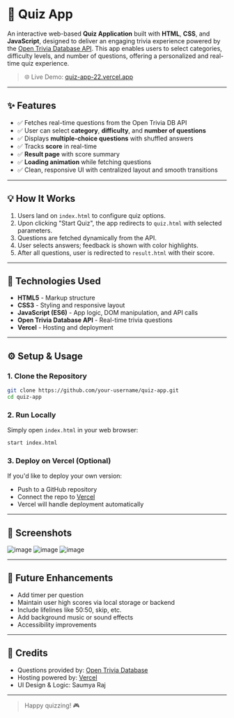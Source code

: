 # 🎯 Quiz App

An interactive web-based **Quiz Application** built with **HTML**, **CSS**, and **JavaScript**, designed to deliver an engaging trivia experience powered by the [Open Trivia Database API](https://opentdb.com/). This app enables users to select categories, difficulty levels, and number of questions, offering a personalized and real-time quiz experience.

> 🌐 Live Demo: [quiz-app-22.vercel.app](https://quiz-app-22.vercel.app/)

---

## ✨ Features

- ✅ Fetches real-time questions from the Open Trivia DB API
- ✅ User can select **category**, **difficulty**, and **number of questions**
- ✅ Displays **multiple-choice questions** with shuffled answers
- ✅ Tracks **score** in real-time
- ✅ **Result page** with score summary
- ✅ **Loading animation** while fetching questions
- ✅ Clean, responsive UI with centralized layout and smooth transitions

---

## 💡 How It Works

1. Users land on `index.html` to configure quiz options.
2. Upon clicking "Start Quiz", the app redirects to `quiz.html` with selected parameters.
3. Questions are fetched dynamically from the API.
4. User selects answers; feedback is shown with color highlights.
5. After all questions, user is redirected to `result.html` with their score.

---

## 🚀 Technologies Used

- **HTML5** - Markup structure
- **CSS3** - Styling and responsive layout
- **JavaScript (ES6)** - App logic, DOM manipulation, and API calls
- **Open Trivia Database API** - Real-time trivia questions
- **Vercel** - Hosting and deployment

---

## ⚙️ Setup & Usage

### 1. Clone the Repository
```bash
git clone https://github.com/your-username/quiz-app.git
cd quiz-app
```

### 2. Run Locally
Simply open `index.html` in your web browser:
```bash
start index.html
```

### 3. Deploy on Vercel (Optional)
If you'd like to deploy your own version:
- Push to a GitHub repository
- Connect the repo to [Vercel](https://vercel.com/)
- Vercel will handle deployment automatically

---

## 🎯 Screenshots

![image](https://github.com/user-attachments/assets/fffb06a9-a266-4023-9912-f44cd98548f9)
![image](https://github.com/user-attachments/assets/e9bdb34a-8322-435f-b967-c1ad8b561f1d)
![image](https://github.com/user-attachments/assets/701e3ec2-4916-4427-9479-8e6c6747ef69)


---

## 🚀 Future Enhancements

- Add timer per question
- Maintain user high scores via local storage or backend
- Include lifelines like 50:50, skip, etc.
- Add background music or sound effects
- Accessibility improvements

---

## 🙌 Credits

- Questions provided by: [Open Trivia Database](https://opentdb.com/)
- Hosting powered by: [Vercel](https://vercel.com/)
- UI Design & Logic: Saumya Raj 

---


> Happy quizzing! 🎮

